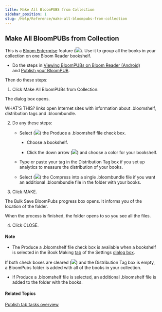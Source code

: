 ```yaml
---
title: Make All BloomPUBS from Collection
sidebar_position: 1
slug: /Help/Reference/make-all-bloompubs-from-collection
---
```


## Make All BloomPUBs from Collection

This is a [Bloom Enterprise](../Edit_tasks/Enterprise/EnterpriseRequired.md) feature (![](/ref-docs-assets/images/Tasks/Publish_tasks/BloomEnterprise%20button.png)). Use it to group all the books in your collection on one Bloom Reader bookshelf.

-   Do the steps in [Viewing BloomPUBs on Bloom Reader (Android)](Make_a_BloomPUB_file_overview.md) and [Publish your BloomPUB](Share_your_BloomPUB_file.md).
    

Then do these steps:

1.  Click Make All BloomPUBs from Collection.
    

The dialog box opens.

WHAT'S THIS? links open Internet sites with information about .bloomshelf, distribution tags and .bloombundle.

2.  Do any these steps:
    
    -   Select (![](/ref-docs-assets/images/Tasks/Publish_tasks/SelectedCheckBoxGreen.png)) the Produce a .bloomshelf file check box.
        
        -   Choose a bookshelf.
            
        -   Click the down arrow (![](/ref-docs-assets/images/Tasks/Publish_tasks/PubAppColor.png)) and choose a color for your bookshelf.
            
    -   Type or paste your tag in the Distribution Tag box if you set up analytics to measure the distribution of your books.
        
    -   Select (![](/ref-docs-assets/images/Tasks/Publish_tasks/SelectedCheckBoxGreen.png)) the Compress into a single .bloombundle file if you want an additional .bloombundle file in the folder with your books.
        

3.  Click MAKE.
    

The Bulk Save BloomPubs progress box opens. It informs you of the location of the folder.

When the process is finished, the folder opens to so you see all the files.

4.  Click CLOSE.
    

#### Note

-   The Produce a .bloomshelf file check box is available when a bookshelf is selected in the Book Making [tab](../Basic_tasks/Select_front_matter_or_back_matter_from_a_pack.md) of the Settings [dialog box](../../User_Interface/Dialog_boxes/Settings_dialog_box.md).
    

If both check boxes are cleared (![](/ref-docs-assets/images/ClearedCheckBoxGreen.png)) and the Distribution Tag box is empty, a BloomPubs folder is added with all of the books in your collection.

-   If Produce a .bloomshelf file is selected, an additional .bloomshelf file is added to the folder with the books.
    

#### Related Topics

[Publish tab tasks overview](Publish_tasks_overview.md)